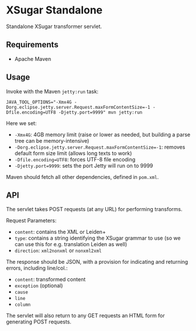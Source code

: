 # XSugar Standalone

Standalone XSugar transformer servlet.

## Requirements

* Apache Maven

## Usage

Invoke with the Maven `jetty:run` task:

    JAVA_TOOL_OPTIONS="-Xmx4G -Dorg.eclipse.jetty.server.Request.maxFormContentSize=-1 -Dfile.encoding=UTF8 -Djetty.port=9999" mvn jetty:run

Here we set:

* `-Xmx4G`: 4GB memory limit (raise or lower as needed, but building a parse tree can be memory-intensive)
* `-Dorg.eclipse.jetty.server.Request.maxFormContentSize=-1`: removes default form size limit (allows long texts to work)
* `-Dfile.encoding=UTF8`: forces UTF-8 file encoding
* `-Djetty.port=9999`: sets the port Jetty will run on to 9999

Maven should fetch all other dependencies, defined in `pom.xml`.

## API

The servlet takes POST requests (at any URL) for performing transforms.

Request Parameters:

* `content`: contains the XML or Leiden+
* `type`: contains a string identifying the XSugar grammar to use (so we
  can use this for e.g. translation Leiden as well)
* `direction`: `xml2nonxml` or `nonxml2xml`

The response should be JSON, with a provision for indicating
and returning errors, including line/col.:

* `content`: transformed content
* `exception` (optional)
 * `cause`
 * `line`
 * `column`

The servlet will also return to any GET requests an HTML form for generating POST requests. 
